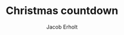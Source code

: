 ---
title: Christmas countdown
author: Jacob Erholt
tags: ['website', 'featured']
image: /assets/snippets/christmas-countdown.png
imageAlt: This is a test
description: Jeg har lavet en hjemmeside, hvor jeg viser en masser billeder jeg har taget på gåture, der er brugt HTML, CSS og JS.
---